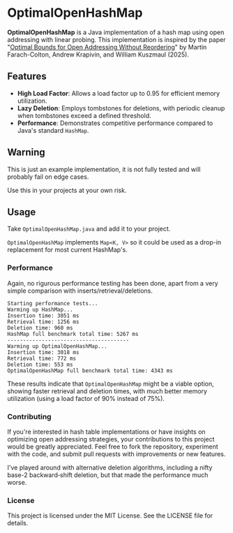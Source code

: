 # OptimalOpenHashMap

**OptimalOpenHashMap** is a Java implementation of a hash map using open addressing with linear probing. This implementation is inspired by the paper "[Optimal Bounds for Open Addressing Without Reordering](https://arxiv.org/abs/2501.02305)" by Martín Farach-Colton, Andrew Krapivin, and William Kuszmaul (2025).

## Features

- **High Load Factor**: Allows a load factor up to 0.95 for efficient memory utilization.
- **Lazy Deletion**: Employs tombstones for deletions, with periodic cleanup when tombstones exceed a defined threshold.
- **Performance**: Demonstrates competitive performance compared to Java's standard `HashMap`.

## Warning

This is just an example implementation, it is not fully tested and will probably fail on edge cases.

Use this in your projects at your own risk.

## Usage

Take `OptimalOpenHashMap.java` and add it to your project.

`OptimalOpenHashMap` implements `Map<K, V>` so it could be used as a drop-in replacement for most current HashMap's.

### Performance

Again, no rigurous performance testing has been done, apart from a very simple comparison with inserts/retrieval/deletions.

```
Starting performance tests...
Warming up HashMap...
Insertion time: 3051 ms
Retrieval time: 1256 ms
Deletion time: 960 ms
HashMap full benchmark total time: 5267 ms
---------------------------------------
Warming up OptimalOpenHashMap...
Insertion time: 3018 ms
Retrieval time: 772 ms
Deletion time: 553 ms
OptimalOpenHashMap full benchmark total time: 4343 ms
```

These results indicate that `OptimalOpenHashMap` might be a viable option, showing faster retrieval and deletion times, with much better memory utilization (using a load factor of 90% instead of 75%).

### Contributing

If you're interested in hash table implementations or have insights on optimizing open addressing strategies, your contributions to this project would be greatly appreciated. Feel free to fork the repository, experiment with the code, and submit pull requests with improvements or new features.

I've played around with alternative deletion algorithms, including a nifty base-2 backward‑shift deletion, but that made the performance much worse.

### License

This project is licensed under the MIT License. See the LICENSE file for details.
